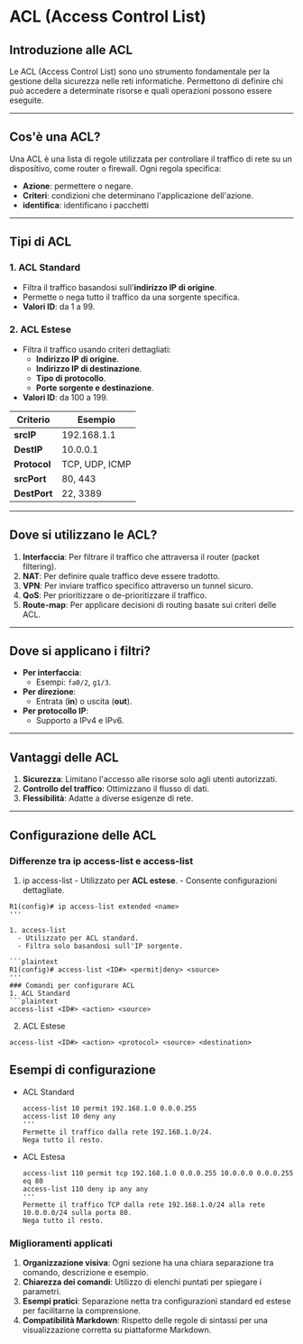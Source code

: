 # ACL (Access Control List)

## Introduzione alle ACL

Le ACL (Access Control List) sono uno strumento fondamentale per la gestione della sicurezza nelle reti informatiche. Permettono di definire chi può accedere a determinate risorse e quali operazioni possono essere eseguite.

---

## Cos'è una ACL?

Una ACL è una lista di regole utilizzata per controllare il traffico di rete su un dispositivo, come router o firewall. Ogni regola specifica:

- **Azione**: permettere o negare.
- **Criteri**: condizioni che determinano l'applicazione dell'azione.
- **identifica**: identificano i pacchetti

---

## Tipi di ACL

### 1. **ACL Standard**

- Filtra il traffico basandosi sull'**indirizzo IP di origine**.
- Permette o nega tutto il traffico da una sorgente specifica.
- **Valori ID**: da 1 a 99.

### 2. **ACL Estese**

- Filtra il traffico usando criteri dettagliati:
  - **Indirizzo IP di origine**.
  - **Indirizzo IP di destinazione**.
  - **Tipo di protocollo**.
  - **Porte sorgente e destinazione**.
- **Valori ID**: da 100 a 199.

| **Criterio**    | **Esempio**     |
|------------------|-----------------|
| **srcIP**        | 192.168.1.1     |
| **DestIP**       | 10.0.0.1        |
| **Protocol**     | TCP, UDP, ICMP  |
| **srcPort**      | 80, 443         |
| **DestPort**     | 22, 3389        |

---

## Dove si utilizzano le ACL?

1. **Interfaccia**: Per filtrare il traffico che attraversa il router (packet filtering).
2. **NAT**: Per definire quale traffico deve essere tradotto.
3. **VPN**: Per inviare traffico specifico attraverso un tunnel sicuro.
4. **QoS**: Per prioritizzare o de-prioritizzare il traffico.
5. **Route-map**: Per applicare decisioni di routing basate sui criteri delle ACL.

---

## Dove si applicano i filtri?

- **Per interfaccia**:
  - Esempi: `fa0/2`, `g1/3`.
- **Per direzione**:
  - Entrata (**in**) o uscita (**out**).
- **Per protocollo IP**:
  - Supporto a IPv4 e IPv6.

---

## Vantaggi delle ACL

1. **Sicurezza**: Limitano l'accesso alle risorse solo agli utenti autorizzati.
2. **Controllo del traffico**: Ottimizzano il flusso di dati.
3. **Flessibilità**: Adatte a diverse esigenze di rete.

---

## Configurazione delle ACL

### **Differenze tra ip access-list e access-list**

   1. ip access-list
    - Utilizzato per **ACL estese**.
    - Consente configurazioni dettagliate.
  
  ``` plaintext
  R1(config)# ip access-list extended <name>
  '''

  1. access-list
    - Utilizzato per ACL standard.
    - Filtra solo basandosi sull'IP sorgente.
  
  ```plaintext
  R1(config)# access-list <ID#> <permit|deny> <source>
  '''
### Comandi per configurare ACL
 1. ACL Standard
  ```plaintext
  access-list <ID#> <action> <source>
  ```

 2. ACL Estese

  ```plaintext
  access-list <ID#> <action> <protocol> <source> <destination>    
  ```

## Esempi di configurazione

- ACL Standard

  ``` plaintext
  access-list 10 permit 192.168.1.0 0.0.0.255
  access-list 10 deny any
  '''
  Permette il traffico dalla rete 192.168.1.0/24.
  Nega tutto il resto.
- ACL Estesa

  ```plaintext
  access-list 110 permit tcp 192.168.1.0 0.0.0.255 10.0.0.0 0.0.0.255 eq 80
  access-list 110 deny ip any any
  '''
  Permette il traffico TCP dalla rete 192.168.1.0/24 alla rete 10.0.0.0/24 sulla porta 80.
  Nega tutto il resto.

### Miglioramenti applicati

1. **Organizzazione visiva**: Ogni sezione ha una chiara separazione tra comando, descrizione e esempio.
2. **Chiarezza dei comandi**: Utilizzo di elenchi puntati per spiegare i parametri.
3. **Esempi pratici**: Separazione netta tra configurazioni standard ed estese per facilitarne la comprensione.
4. **Compatibilità Markdown**: Rispetto delle regole di sintassi per una visualizzazione corretta su piattaforme Markdown.
